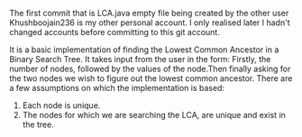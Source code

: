 The first commit that is LCA.java empty file being created by the other user Khushboojain236 is my other personal account. I only realised later I hadn't changed accounts before committing to this git account.

It is a basic implementation of finding the Lowest Common Ancestor in a Binary Search Tree. It takes input from the user in the form:
Firstly, the number of nodes, followed by the values of the node.Then finally asking for the two nodes we wish to figure out the lowest common ancestor. 
There are a few assumptions on which the implementation is based:
1. Each node is unique. 
2. The nodes for which we are searching the LCA, are unique and exist in the tree. 

